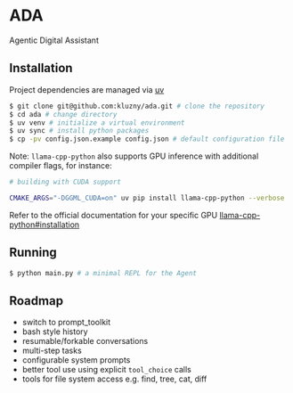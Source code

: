 # ADA

Agentic Digital Assistant

## Installation

Project dependencies are managed via [uv](https://docs.astral.sh/uv/)

```bash
$ git clone git@github.com:kluzny/ada.git # clone the repository
$ cd ada # change directory
$ uv venv # initialize a virtual environment
$ uv sync # install python packages
$ cp -pv config.json.example config.json # default configuration file
```

Note: `llama-cpp-python` also supports GPU inference with additional compiler flags, for instance:

```bash
# building with CUDA support

CMAKE_ARGS="-DGGML_CUDA=on" uv pip install llama-cpp-python --verbose
```

Refer to the official documentation for your specific GPU [llama-cpp-python#installation](https://llama-cpp-python.readthedocs.io/en/latest/#installation)

## Running

```bash
$ python main.py # a minimal REPL for the Agent
```

## Roadmap

- switch to prompt_toolkit
- bash style history
- resumable/forkable conversations
- multi-step tasks
- configurable system prompts
- better tool use using explicit `tool_choice` calls
- tools for file system access e.g. find, tree, cat, diff
